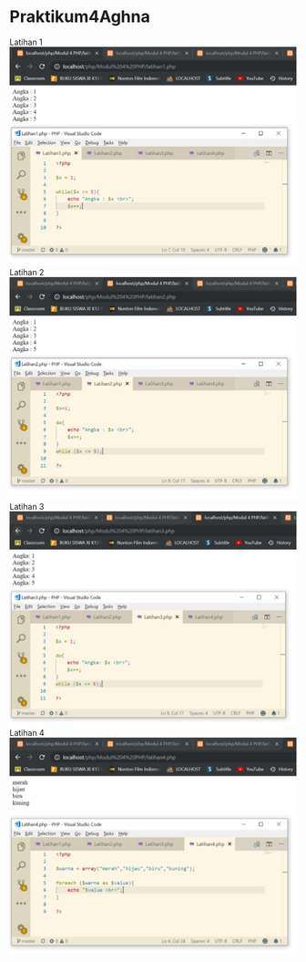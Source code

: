 # Praktikum4Aghna
Latihan 1
![alt text](https://github.com/aghnaz/Praktikum4Aghna/blob/master/Latihan1.JPG)
Latihan 2
![alt text](https://github.com/aghnaz/Praktikum4Aghna/blob/master/Latihan2.JPG)
Latihan 3
![alt text](https://github.com/aghnaz/Praktikum4Aghna/blob/master/Latihan3.JPG)
Latihan 4
![alt text](https://github.com/aghnaz/Praktikum4Aghna/blob/master/Latihan4.JPG)
